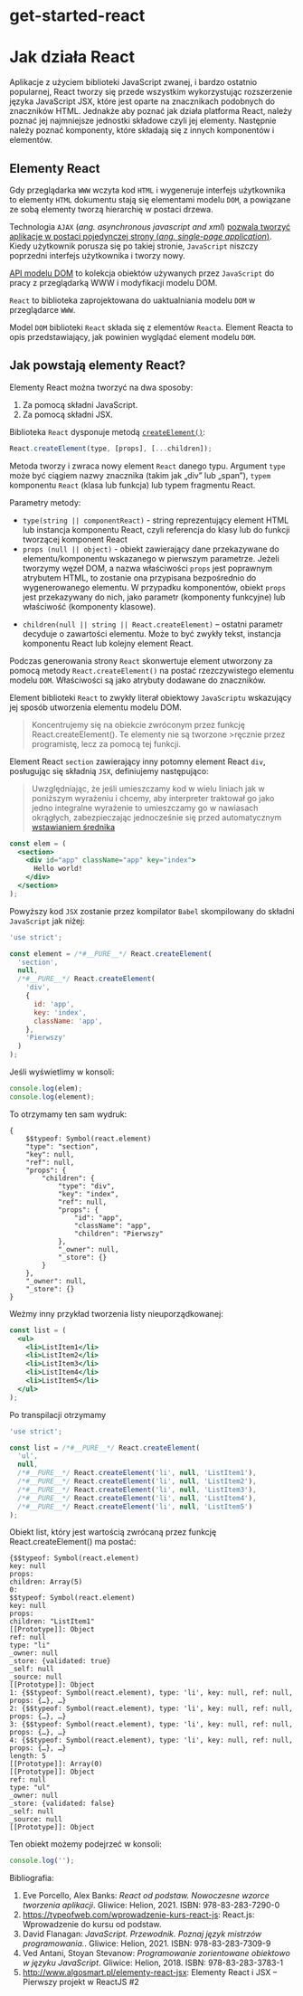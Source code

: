 # get-started-react

# Jak działa React

Aplikacje z użyciem biblioteki JavaScript zwanej, i bardzo ostatnio popularnej, React tworzy się przede wszystkim wykorzystując rozszerzenie języka JavaScript JSX, które jest oparte na znacznikach podobnych do znaczników HTML. Jednakże aby poznać jak działa platforma React, należy poznać jej najmniejsze jednostki składowe czyli jej elementy. Następnie należy poznać komponenty, które składają się z innych komponentów i elementów.

## Elementy React

Gdy przeglądarka `WWW` wczyta kod `HTML` i wygeneruje interfejs użytkownika to elementy `HTML` dokumentu stają się elementami modelu `DOM`, a powiązane ze sobą elementy tworzą hierarchię w postaci drzewa.

Technologia `AJAX` (_ang. asynchronous javascript and xml_) [pozwala tworzyć aplikacje w postaci pojedynczej strony (_ang. single-page application_)](https://pl.wikipedia.org/wiki/Single_Page_Application).
Kiedy użytkownik porusza się po takiej stronie, `JavaScript` niszczy poprzedni interfejs użytkownika i tworzy nowy.

[API modelu DOM](https://developer.mozilla.org/en-US/docs/Web/API/Document_Object_Model) to kolekcja obiektów używanych przez `JavaScript` do pracy z przeglądarką WWW i modyfikacji modelu DOM.

`React` to biblioteka zaprojektowana do uaktualniania modelu `DOM` w przeglądarce `WWW`.

Model `DOM` biblioteki `React` składa się z elementów `Reacta`. Element Reacta to opis przedstawiający, jak powinien wyglądać element modelu `DOM`.

## Jak powstają elementy React?
Elementy React można tworzyć na dwa sposoby:

1. Za pomocą składni JavaScript.
2. Za pomocą składni JSX.

Biblioteka `React` dysponuje metodą [`createElement()`](https://reactjs.org/docs/react-api.html#createelement):

```javascript
React.createElement(type, [props], [...children]);
```

Metoda tworzy i zwraca nowy element `React` danego typu. Argument `type` może być ciągiem nazwy znacznika (takim jak „div” lub „span”), `typem` komponentu `React` (klasa lub funkcja) lub typem fragmentu React.

Parametry metody:

- `type(string || componentReact)` - string reprezentujący element HTML lub instancja komponentu React, czyli referencja do klasy lub do funkcji tworzącej komponent React
- `props (null || object)` - obiekt zawierający dane przekazywane do elementu/komponentu wskazanego w pierwszym parametrze. Jeżeli tworzymy węzeł DOM, a nazwa właściwości `props` jest poprawnym atrybutem HTML, to zostanie ona przypisana bezpośrednio do wygenerowanego elementu. W przypadku komponentów, obiekt `props` jest przekazywany do nich, jako parametr (komponenty funkcyjne) lub właściwość (komponenty klasowe).

* `children(null || string || React.createElement)` – ostatni parametr decyduje o zawartości elementu. Może to być zwykły tekst, instancja komponentu React lub kolejny element React.

Podczas generowania strony `React` skonwertuje element utworzony za pomocą metody `React.createElement()` na postać rzezczywistego elementu modelu `DOM`. Właściwości są jako atrybuty dodawane do znaczników.

Element biblioteki `React` to zwykły literał obiektowy `JavaScriptu` wskazujący jej sposób utworzenia elementu modelu DOM.

> Koncentrujemy się na obiekcie zwróconym przez funkcję React.createElement(). Te elementy nie są tworzone >ręcznie przez programistę, lecz za pomocą tej funkcji.

Element React `section` zawierający inny potomny element React `div`, posługując się składnią `JSX`, definiujemy następująco:

> Uwzględniając, że jeśli umieszczamy kod w wielu liniach jak w poniższym wyrażeniu i chcemy, aby interpreter traktował
> go jako jedno integralne wyrażenie to umieszczamy go w nawiasach okrągłych, zabezpieczając jednocześnie się przed
> automatycznym
> [wstawianiem średnika](https://developer.mozilla.org/en-US/docs/Web/JavaScript/Reference/Lexical_grammar#automatic_semicolon_insertion)

```jsx
const elem = (
  <section>
    <div id="app" className="app" key="index">
      Hello world!
    </div>
  </section>
);
```

Powyższy kod `JSX` zostanie przez kompilator `Babel` skompilowany do składni `JavaScript` jak niżej:

```js
'use strict';

const element = /*#__PURE__*/ React.createElement(
  'section',
  null,
  /*#__PURE__*/ React.createElement(
    'div',
    {
      id: 'app',
      key: 'index',
      className: 'app',
    },
    'Pierwszy'
  )
);
```

Jeśli wyświetlimy w konsoli:

```javascript
console.log(elem);
console.log(element);
```

To otrzymamy ten sam wydruk:

```console
{
    $$typeof: Symbol(react.element)
    "type": "section",
    "key": null,
    "ref": null,
    "props": {
        "children": {
            "type": "div",
            "key": "index",
            "ref": null,
            "props": {
                "id": "app",
                "className": "app",
                "children": "Pierwszy"
            },
            "_owner": null,
            "_store": {}
        }
    },
    "_owner": null,
    "_store": {}
}
```

Weżmy inny przykład tworzenia listy nieuporządkowanej:

```jsx
const list = (
  <ul>
    <li>ListItem1</li>
    <li>ListItem2</li>
    <li>ListItem3</li>
    <li>ListItem4</li>
    <li>ListItem5</li>
  </ul>
);
```

Po transpilacji otrzymamy

```javascript
'use strict';

const list = /*#__PURE__*/ React.createElement(
  'ul',
  null,
  /*#__PURE__*/ React.createElement('li', null, 'ListItem1'),
  /*#__PURE__*/ React.createElement('li', null, 'ListItem2'),
  /*#__PURE__*/ React.createElement('li', null, 'ListItem3'),
  /*#__PURE__*/ React.createElement('li', null, 'ListItem4'),
  /*#__PURE__*/ React.createElement('li', null, 'ListItem5')
);
```
Obiekt list, który jest wartością zwrócaną przez funkcję React.createElement() ma postać:
```console
{$$typeof: Symbol(react.element)
key: null
props:
children: Array(5)
0:
$$typeof: Symbol(react.element)
key: null
props:
children: "ListItem1"
[[Prototype]]: Object
ref: null
type: "li"
_owner: null
_store: {validated: true}
_self: null
_source: null
[[Prototype]]: Object
1: {$$typeof: Symbol(react.element), type: 'li', key: null, ref: null, props: {…}, …}
2: {$$typeof: Symbol(react.element), type: 'li', key: null, ref: null, props: {…}, …}
3: {$$typeof: Symbol(react.element), type: 'li', key: null, ref: null, props: {…}, …}
4: {$$typeof: Symbol(react.element), type: 'li', key: null, ref: null, props: {…}, …}
length: 5
[[Prototype]]: Array(0)
[[Prototype]]: Object
ref: null
type: "ul"
_owner: null
_store: {validated: false}
_self: null
_source: null
[[Prototype]]: Object
```

Ten obiekt możemy podejrzeć w konsoli:

```javascript
console.log('');
```

Bibliografia:

1. Eve Porcello, Alex Banks: _React od podstaw. Nowoczesne wzorce tworzenia aplikacji_. Gliwice: Helion, 2021. ISBN: 978-83-283-7290-0
2. https://typeofweb.com/wprowadzenie-kurs-react-js: React.js: Wprowadzenie do kursu od podstaw.
3. David Flanagan: _JavaScript. Przewodnik. Poznaj język mistrzów programowania._. Gliwice: Helion, 2021. ISBN: 978-83-283-7309-9
4. Ved Antani, Stoyan Stevanow: _Programowanie zorientowane obiektowo w języku JavaScript_. Gliwice: Helion, 2018. ISBN: 978-83-283-3783-1
5. http://www.algosmart.pl/elementy-react-jsx: Elementy React i JSX – Pierwszy projekt w ReactJS #2
